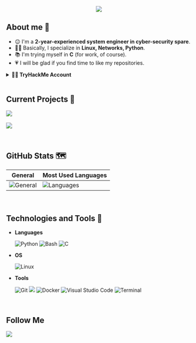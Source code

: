 <div align="center">
    <img src="https://capsule-render.vercel.app/api?type=waving&color=66FF66&height=300&section=header&text=Hi,%20I'm%20Organ13at0r%20👋&animation=twinkling&textSize=200)">
</div>

## About me 🫠
- 😉 I'm a **2-year-experienced system engineer in cyber-security spare**.
- 👨‍💻 Basically, I specialize in **Linux, Networks, Python**.
- 📚 I'm trying myself in **C** (for work, of course).
- 💗 I will be glad if you find time to like my repositories.

<details>
    <summary><b>🐱‍💻 TryHackMe Account</b></summary>
    <p>
        <h4>General</h4>
        <img src="https://tryhackme-badges.s3.amazonaws.com/Organ13at0r.png" alt="TryHackMe" width="300">
        <h4>Badges</h4>
        <ul>
            <li><a href="https://tryhackme.com/Organ13at0r/badges/terminaled" target="_blank">cat linux.txt</a></li>
            <li><a href="https://tryhackme.com/Organ13at0r/badges/security-awareness" target="_blank">Security Awareness</a></li>
            <li><a href="https://tryhackme.com/Organ13at0r/badges/intro-to-pentesting" target="_blank">Pentensint Principles</a></li>
            <li><a href="https://tryhackme.com/Organ13at0r/badges/web-fund" target="_blank">Webbed</a></li>
        </ul>
    </p>
</details>

<br>

## Current Projects 🚧
<p>
    <a href="https://github.com/0rgan13at0r/sshmanager" target="_blank">
        <img src="https://github-readme-stats.vercel.app/api/pin/?username=0rgan13at0r&repo=sshmanager&theme=tokyonight">
    </a><br><br>
    <a href="https://github.com/0rgan13at0r/linux" target="_blank">
        <img src="https://github-readme-stats.vercel.app/api/pin/?username=0rgan13at0r&repo=linux&theme=tokyonight">
    </a>
</p>

<br>

## GitHub Stats 🗺️
| General | Most Used Languages |
| --- | --- |
| ![General](https://github-readme-stats.vercel.app/api?username=0rgan13at0r&theme=tokyonight&show_icons=true&hide_title=true&rank_icon=github) | ![Languages](https://github-readme-stats.vercel.app/api/top-langs/?username=0rgan13at0r&theme=tokyonight&card_width=452&hide_title=true&layout=compact)

<br>

## Technologies and Tools 🧰
<p align="center">

- **Languages**

    ![Python](https://img.shields.io/badge/Python%20-%2314354C.svg?style=for-the-badge&logo=python&logoColor=white)
    ![Bash](https://img.shields.io/badge/Bash-%234EAA25.svg?style=for-the-badge&logo=gnu-bash&logoColor=white)
    ![C](https://img.shields.io/badge/C%20-%232370ED.svg?style=for-the-badge&logo=c&logoColor=white)
    
- **OS**

    ![Linux](https://img.shields.io/badge/Linux-%23FCC624.svg?style=for-the-badge&logo=linux&logoColor=black)
    
- **Tools**

    ![Git](https://img.shields.io/badge/Git-%23F05032.svg?style=for-the-badge&logo=git&logoColor=white)
    <a href="https://github.com/0rgan13at0r" target="_blank"><img src="https://img.shields.io/badge/GitHub-%23181717.svg?style=for-the-badge&logo=github&logoColor=white"></a>
    ![Docker](https://img.shields.io/badge/Docker-%232496ED.svg?style=for-the-badge&logo=docker&logoColor=white)
    ![Visual Studio Code](https://img.shields.io/badge/Visual%20Studio%20Code-%23007ACC.svg?style=for-the-badge&logo=visual-studio-code&logoColor=white)
    ![Terminal](https://img.shields.io/badge/Terminal-%23241F31.svg?style=for-the-badge&logo=gnome-terminal&logoColor=white)
</p>
    
<br>
    
## Follow Me
<a href="https://t.me/found101" target="_blank">
  <img src="https://img.shields.io/badge/Telegram-%2326A5E4.svg?style=for-the-badge&logo=telegram&logoColor=white">
</a>
